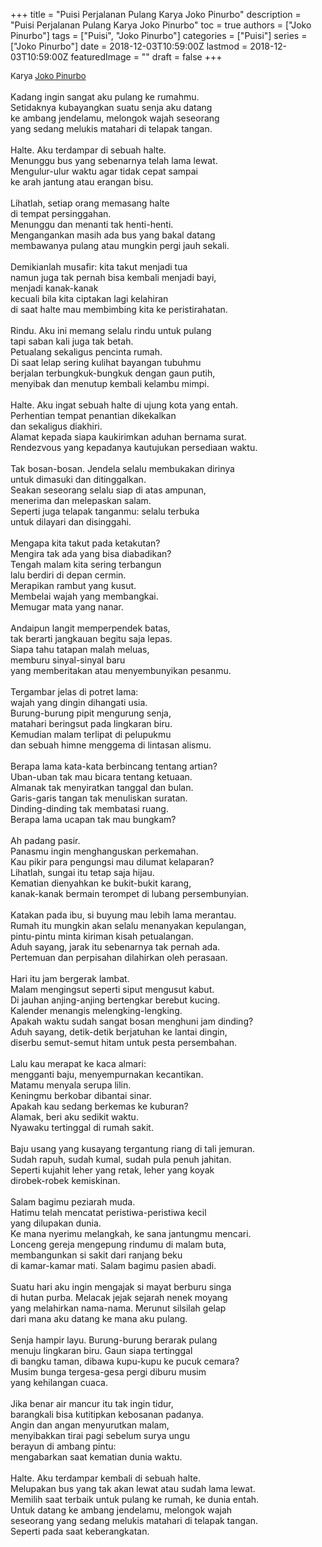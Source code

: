 +++
title = "Puisi Perjalanan Pulang Karya Joko Pinurbo"
description = "Puisi Perjalanan Pulang Karya Joko Pinurbo"
toc = true
authors = ["Joko Pinurbo"]
tags = ["Puisi", "Joko Pinurbo"]
categories = ["Puisi"]
series = ["Joko Pinurbo"]
date = 2018-12-03T10:59:00Z
lastmod = 2018-12-03T10:59:00Z
featuredImage = ""
draft = false
+++

<div style="text-align: justify;">
<div style="font-size: small;">Karya <a href="/authors/joko-pinurbo/" target="_blank">Joko Pinurbo</a></div><br />
Kadang ingin sangat aku pulang ke rumahmu.<br />Setidaknya kubayangkan suatu senja aku datang<br />ke ambang jendelamu, melongok wajah seseorang<br />yang sedang melukis matahari di telapak tangan.<br /><br />Halte. Aku terdampar di sebuah halte.<br />Menunggu bus yang sebenarnya telah lama lewat.<br />Mengulur-ulur waktu agar tidak cepat sampai<br />ke arah jantung atau erangan bisu.<br /><br />Lihatlah, setiap orang memasang halte<br />di tempat persinggahan.<br />Menunggu dan menanti tak henti-henti.<br />Mengangankan masih ada bus yang bakal datang<br />membawanya pulang atau mungkin pergi jauh sekali.<br /><br />Demikianlah musafir: kita takut menjadi tua<br />namun juga tak pernah bisa kembali menjadi bayi,<br />menjadi kanak-kanak<br />kecuali bila kita ciptakan lagi kelahiran<br />di saat halte mau membimbing kita ke peristirahatan.<br /><br />Rindu. Aku ini memang selalu rindu untuk pulang<br />tapi saban kali juga tak betah.<br />Petualang sekaligus pencinta rumah.<br />Di saat lelap sering kulihat bayangan tubuhmu<br />berjalan terbungkuk-bungkuk dengan gaun putih,<br />menyibak dan menutup kembali kelambu mimpi.<br /><br />Halte. Aku ingat sebuah halte di ujung kota yang entah.<br />Perhentian tempat penantian dikekalkan<br />dan sekaligus diakhiri.<br />Alamat kepada siapa kaukirimkan aduhan bernama surat.<br />Rendezvous yang kepadanya kautujukan persediaan waktu.<br /><br />Tak bosan-bosan. Jendela selalu membukakan dirinya<br />untuk dimasuki dan ditinggalkan.<br />Seakan seseorang selalu siap di atas ampunan,<br />menerima dan melepaskan salam.<br />Seperti juga telapak tanganmu: selalu terbuka<br />untuk dilayari dan disinggahi.<br /><br />Mengapa kita takut pada ketakutan?<br />Mengira tak ada yang bisa diabadikan?<br />Tengah malam kita sering terbangun<br />lalu berdiri di depan cermin.<br />Merapikan rambut yang kusut.<br />Membelai wajah yang membangkai.<br />Memugar mata yang nanar.<br /><br />Andaipun langit memperpendek batas,<br />tak berarti jangkauan begitu saja lepas.<br />Siapa tahu tatapan malah meluas,<br />memburu sinyal-sinyal baru<br />yang memberitakan atau menyembunyikan pesanmu.<br /><br />Tergambar jelas di potret lama:<br />wajah yang dingin dihangati usia.<br />Burung-burung pipit mengurung senja,<br />matahari beringsut pada lingkaran biru.<br />Kemudian malam terlipat di pelupukmu<br />dan sebuah himne menggema di lintasan alismu.<br /><br />Berapa lama kata-kata berbincang tentang artian?<br />Uban-uban tak mau bicara tentang ketuaan.<br />Almanak tak menyiratkan tanggal dan bulan.<br />Garis-garis tangan tak menuliskan suratan.<br />Dinding-dinding tak membatasi ruang.<br />Berapa lama ucapan tak mau bungkam?<br /><br />Ah padang pasir.<br />Panasmu ingin menghanguskan perkemahan.<br />Kau pikir para pengungsi mau dilumat kelaparan?<br />Lihatlah, sungai itu tetap saja hijau.<br />Kematian dienyahkan ke bukit-bukit karang,<br />kanak-kanak bermain terompet di lubang persembunyian.<br /><br />Katakan pada ibu, si buyung mau lebih lama merantau.<br />Rumah itu mungkin akan selalu menanyakan kepulangan,<br />pintu-pintu minta kiriman kisah petualangan.<br />Aduh sayang, jarak itu sebenarnya tak pernah ada.<br />Pertemuan dan perpisahan dilahirkan oleh perasaan.<br /><br />Hari itu jam bergerak lambat.<br />Malam mengingsut seperti siput mengusut kabut.<br />Di jauhan anjing-anjing bertengkar berebut kucing.<br />Kalender menangis melengking-lengking.<br />Apakah waktu sudah sangat bosan menghuni jam dinding?<br />Aduh sayang, detik-detik berjatuhan ke lantai dingin,<br />diserbu semut-semut hitam untuk pesta persembahan.<br /><br />Lalu kau merapat ke kaca almari:<br />mengganti baju, menyempurnakan kecantikan.<br />Matamu menyala serupa lilin.<br />Keningmu berkobar dibantai sinar.<br />Apakah kau sedang berkemas ke kuburan?<br />Alamak, beri aku sedikit waktu.<br />Nyawaku tertinggal di rumah sakit.<br /><br />Baju usang yang kusayang tergantung riang di tali jemuran.<br />Sudah rapuh, sudah kumal, sudah pula penuh jahitan.<br />Seperti kujahit leher yang retak, leher yang koyak<br />dirobek-robek kemiskinan.<br /><br />Salam bagimu peziarah muda.<br />Hatimu telah mencatat peristiwa-peristiwa kecil<br />yang dilupakan dunia.<br />Ke mana nyerimu melangkah, ke sana jantungmu mencari.<br />Lonceng gereja mengepung rindumu di malam buta,<br />membangunkan si sakit dari ranjang beku<br />di kamar-kamar mati. Salam bagimu pasien abadi.<br /><br />Suatu hari aku ingin mengajak si mayat berburu singa<br />di hutan purba. Melacak jejak sejarah nenek moyang<br />yang melahirkan nama-nama. Merunut silsilah gelap<br />dari mana aku datang ke mana aku pulang.<br /><br />Senja hampir layu. Burung-burung berarak pulang<br />menuju lingkaran biru. Gaun siapa tertinggal<br />di bangku taman, dibawa kupu-kupu ke pucuk cemara?<br />Musim bunga tergesa-gesa pergi diburu musim<br />yang kehilangan cuaca.<br /><br />Jika benar air mancur itu tak ingin tidur,<br />barangkali bisa kutitipkan kebosanan padanya.<br />Angin dan angan menyurutkan malam,<br />menyibakkan tirai pagi sebelum surya ungu<br />berayun di ambang pintu:<br />mengabarkan saat kematian dunia waktu.<br /><br />Halte. Aku terdampar kembali di sebuah halte.<br />Melupakan bus yang tak akan lewat atau sudah lama lewat.<br />Memilih saat terbaik untuk pulang ke rumah, ke dunia entah.<br />Untuk datang ke ambang jendelamu, melongok wajah<br />seseorang yang sedang melukis matahari di telapak tangan.<br />Seperti pada saat keberangkatan.</div>
